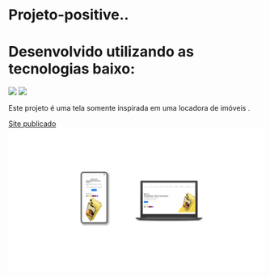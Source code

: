 # Projeto-positive..
<h1>Desenvolvido utilizando as tecnologias baixo:</h1>
<img src="https://img.shields.io/badge/HTML5-E34F26?style=for-the-badge&logo=html5&logoColor=white"> 
<img src="https://img.shields.io/badge/CSS3-1572B6?style=for-the-badge&logo=css3&logoColor=white">
<br>
<p> Este projeto é uma tela somente inspirada em uma locadora de imóveis . </p>
<a href="https://lucmlc.github.io/Projeto-positive../">Site publicado</a>
<a><img src="https://github.com/LucMLC/Projeto-site-iphone/blob/Develop/img/Design%20sem%20nome%20(1).png?raw=true" alt="img-iphone"> </a>
